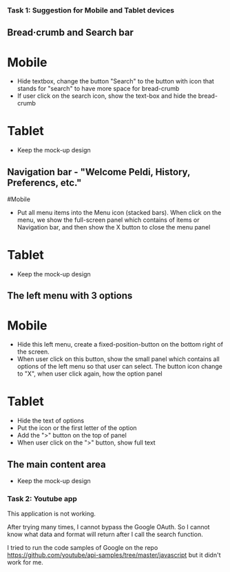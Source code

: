 ### Task 1: Suggestion for Mobile and Tablet devices

## Bread·crumb and Search bar

# Mobile
- Hide textbox, change the button "Search" to the button with icon that stands for "search" to have more space for bread-crumb
- If user click on the search icon, show the text-box and hide the bread-crumb

# Tablet
- Keep the mock-up design

## Navigation bar - "Welcome Peldi, History, Preferencs, etc."

#Mobile
- Put all menu items into the Menu icon (stacked bars). When click on the menu, we show the full-screen panel which contains of items or Navigation bar, and then show the X button to close the menu panel

# Tablet
- Keep the mock-up design

## The left menu with 3 options

# Mobile
- Hide this left menu, create a fixed-position-button on the bottom right of the screen.
- When user click on this button, show the small panel which contains all options of the left menu so that user can select. The button icon change to "X", when user click again, how the option panel

# Tablet
- Hide the text of options
- Put the icon or the first letter of the option
- Add the ">" button on the top of panel
- When user click on the ">" button, show full text

## The main content area
- Keep the mock-up design


### Task 2: Youtube app

This application is not working.

After trying many times, I cannot bypass the Google OAuth. So I cannot know what data and format will return after I call the search function.

I tried to run the code samples of Google on the repo https://github.com/youtube/api-samples/tree/master/javascript but it didn't work for me.

